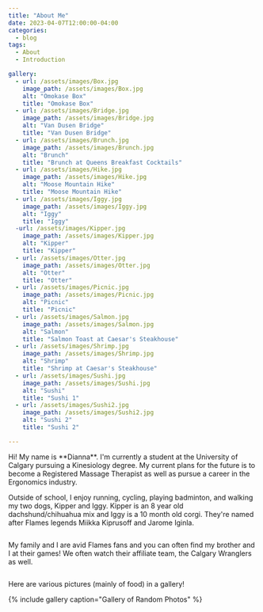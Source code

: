 ```yaml
---
title: "About Me"
date: 2023-04-07T12:00:00-04:00
categories:
  - blog
tags:
  - About
  - Introduction

gallery:
  - url: /assets/images/Box.jpg
    image_path: /assets/images/Box.jpg
    alt: "Omokase Box"
    title: "Omokase Box"
  - url: /assets/images/Bridge.jpg
    image_path: /assets/images/Bridge.jpg
    alt: "Van Dusen Bridge"
    title: "Van Dusen Bridge"
  - url: /assets/images/Brunch.jpg
    image_path: /assets/images/Brunch.jpg
    alt: "Brunch"
    title: "Brunch at Queens Breakfast Cocktails"
  - url: /assets/images/Hike.jpg
    image_path: /assets/images/Hike.jpg
    alt: "Moose Mountain Hike"
    title: "Moose Mountain Hike"
  - url: /assets/images/Iggy.jpg
    image_path: /assets/images/Iggy.jpg
    alt: "Iggy"
    title: "Iggy"
  -url: /assets/images/Kipper.jpg
    image_path: /assets/images/Kipper.jpg
    alt: "Kipper"
    title: "Kipper"
  - url: /assets/images/Otter.jpg
    image_path: /assets/images/Otter.jpg
    alt: "Otter"
    title: "Otter"
  - url: /assets/images/Picnic.jpg
    image_path: /assets/images/Picnic.jpg
    alt: "Picnic"
    title: "Picnic"
  - url: /assets/images/Salmon.jpg
    image_path: /assets/images/Salmon.jpg
    alt: "Salmon"
    title: "Salmon Toast at Caesar's Steakhouse"
  - url: /assets/images/Shrimp.jpg
    image_path: /assets/images/Shrimp.jpg
    alt: "Shrimp"
    title: "Shrimp at Caesar's Steakhouse"
  - url: /assets/images/Sushi.jpg
    image_path: /assets/images/Sushi.jpg
    alt: "Sushi"
    title: "Sushi 1"
  - url: /assets/images/Sushi2.jpg
    image_path: /assets/images/Sushi2.jpg
    alt: "Sushi 2"
    title: "Sushi 2"

---
```


<p> Hi! My name is **Dianna**.
I'm currently a student at the University of Calgary pursuing a Kinesiology degree. 
My current plans for the future is to become a Registered Massage Therapist as well as pursue a career in the Ergonomics industry.
</p>

<p> Outside of school, I enjoy running, cycling, playing badminton, and walking my two dogs, Kipper and Iggy. Kipper is an 8 year old dachshund/chihuahua mix and Iggy is a 10 month old corgi. They're named after Flames legends Miikka Kiprusoff and Jarome Iginla. </p>

<img src="{{ site.url }}{{ site.baseurl }}/assets/images/Dogs.jpg" alt="">


<p> My family and I are avid Flames fans and you can often find my brother and I at their games! We often watch their affiliate team, the Calgary Wranglers as well. </p>

<img src="{{ site.url }}{{ site.baseurl }}/assets/images/Flames.jpg" alt="">

<p> Here are various pictures (mainly of food) in a gallery! </p>

{% include gallery caption="Gallery of Random Photos" %}
